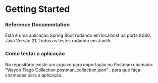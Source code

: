 # Getting Started

### Reference Documentation
Esta é uma aplicação Spring Boot rodando em localhost na porta 8080.
Java Versão 21.
Todos os testes rodando em Junit5.
 

### Como testar a aplicação
No repositório existe um arquivo para importação no Postman chamado: 
"Wayon Tiago Collection.postman_collection.json" ,
para que faça chamadas para a aplicação.

